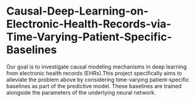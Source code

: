 # Causal-Deep-Learning-on-Electronic-Health-Records-via-Time-Varying-Patient-Specific-Baselines
 Our goal is to investigate causal modeling mechanisms in deep learning from electronic health records (EHRs).This project specifically aims to alleviate the problem above by considering time-varying patient-specific baselines as part of the predictive model. These baselines are trained alongside the parameters of the underlying neural network. 
